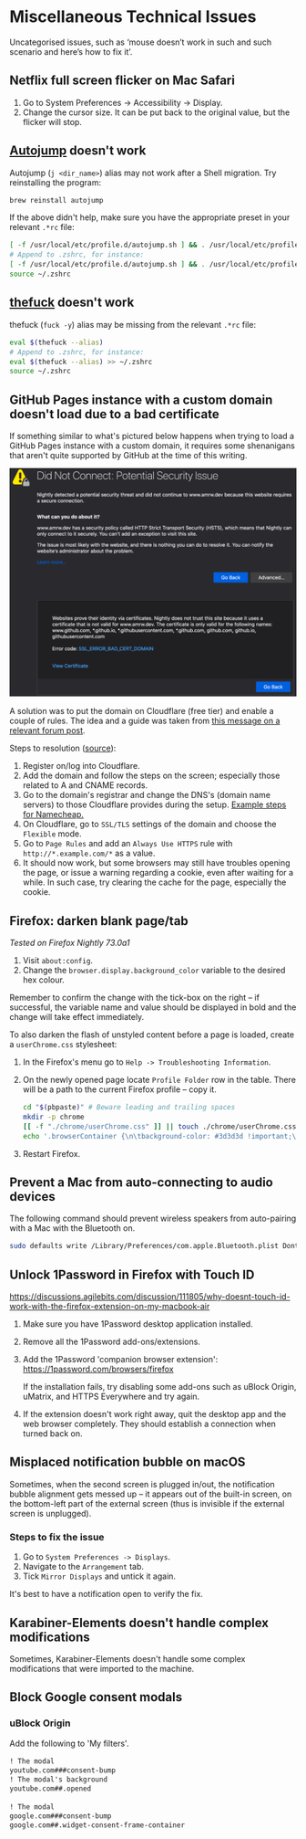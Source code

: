 # Miscellaneous Technical Issues

Uncategorised issues, such as ‘mouse doesn’t work in such and such scenario and
here’s how to fix it’.

## Netflix full screen flicker on Mac Safari

1. Go to System Preferences -> Accessibility -> Display.
1. Change the cursor size. It can be put back to the original value, but the
   flicker will stop.

## [Autojump](https://github.com/wting/autojump) doesn't work

Autojump (`j <dir_name>`) alias may not work after a Shell migration. Try
reinstalling the program:

```bash
brew reinstall autojump
```

If the above didn't help, make sure you have the appropriate preset in your
relevant `.*rc` file:

```bash
[ -f /usr/local/etc/profile.d/autojump.sh ] && . /usr/local/etc/profile.d/autojump.sh
# Append to .zshrc, for instance:
[ -f /usr/local/etc/profile.d/autojump.sh ] && . /usr/local/etc/profile.d/autojump.sh >> ~/.zshrc
source ~/.zshrc
```

## [thefuck](https://github.com/nvbn/thefuck) doesn't work

thefuck (`fuck -y`) alias may be missing from the relevant `.*rc` file:

```bash
eval $(thefuck --alias)
# Append to .zshrc, for instance:
eval $(thefuck --alias) >> ~/.zshrc
source ~/.zshrc
```

## GitHub Pages instance with a custom domain doesn't load due to a bad certificate

If something similar to what's pictured below happens when trying to load a
GitHub Pages instance with a custom domain, it requires some shenanigans that
aren't quite supported by GitHub at the time of this writing.

<center><img src="./assets/gh-pages-custom-domain-bad-cert.png" alt="GitHub Pages instance with a custom domain doesn't load due to a bad certificate" width="600"></center>

A solution was to put the domain on Cloudflare (free tier) and enable a couple
of rules. The idea and a guide was taken from [this message on a relevant forum
post][1].

Steps to resolution ([source][2]):

1. Register on/log into Cloudflare.
1. Add the domain and follow the steps on the screen; especially those related
   to A and CNAME records.
1. Go to the domain's registrar and change the DNS's (domain name servers) to
   those Cloudflare provides during the setup. [Example steps for
   Namecheap.][3]
1. On Cloudflare, go to `SSL/TLS` settings of the domain and choose the
   `Flexible` mode.
1. Go to `Page Rules` and add an `Always Use HTTPS` rule with
   `http://*.example.com/*` as a value.
1. It should now work, but some browsers may still have troubles opening the
   page, or issue a warning regarding a cookie, even after waiting for a while.
   In such case, try clearing the cache for the page, especially the cookie.

[1]: https://github.community/t5/GitHub-Pages/Certificate-error/m-p/1724#M137
[2]:
  https://hackernoon.com/set-up-ssl-on-github-pages-with-custom-domains-for-free-a576bdf51bc
[3]:
  https://www.namecheap.com/support/knowledgebase/article.aspx/767/10/how-to-change-dns-for-a-domain

## Firefox: darken blank page/tab

_Tested on Firefox Nightly 73.0a1_

1. Visit `about:config`.
2. Change the `browser.display.background_color` variable to the desired hex
   colour.

Remember to confirm the change with the tick-box on the right – if successful,
the variable name and value should be displayed in bold and the change will
take effect immediately.

To also darken the flash of unstyled content before a page is loaded, create a
`userChrome.css` stylesheet:

1. In the Firefox's menu go to `Help -> Troubleshooting Information`.
2. On the newly opened page locate `Profile Folder` row in the table. There
   will be a path to the current Firefox profile – copy it.

   ```bash
   cd "$(pbpaste)" # Beware leading and trailing spaces
   mkdir -p chrome
   [[ -f "./chrome/userChrome.css" ]] || touch ./chrome/userChrome.css
   echo '.browserContainer {\n\tbackground-color: #3d3d3d !important;\n}' >> ./chrome/userChrome.css
   ```

3. Restart Firefox.

## Prevent a Mac from auto-connecting to audio devices

The following command should prevent wireless speakers from auto-pairing with a
Mac with the Bluetooth on.

```bash
sudo defaults write /Library/Preferences/com.apple.Bluetooth.plist DontPageAudioDevices 1
```

## Unlock 1Password in Firefox with Touch ID

<https://discussions.agilebits.com/discussion/111805/why-doesnt-touch-id-work-with-the-firefox-extension-on-my-macbook-air>

1. Make sure you have 1Password desktop application installed.
2. Remove all the 1Password add-ons/extensions.
3. Add the 1Password 'companion browser extension':
   <https://1password.com/browsers/firefox>

   If the installation fails, try disabling some add-ons such as uBlock Origin,
   uMatrix, and HTTPS Everywhere and try again.

4. If the extension doesn't work right away, quit the desktop app and the web
   browser completely. They should establish a connection when turned back on.

## Misplaced notification bubble on macOS

Sometimes, when the second screen is plugged in/out, the notification bubble
alignment gets messed up – it appears out of the built-in screen, on the
bottom-left part of the external screen (thus is invisible if the external
screen is unplugged).

### Steps to fix the issue

1. Go to `System Preferences -> Displays`.
2. Navigate to the `Arrangement` tab.
3. Tick `Mirror Displays` and untick it again.

It's best to have a notification open to verify the fix.

## Karabiner-Elements doesn't handle complex modifications

Sometimes, Karabiner-Elements doesn't handle some complex modifications that
were imported to the machine.

## Block Google consent modals

### uBlock Origin

Add the following to 'My filters'.

```console
! The modal
youtube.com###consent-bump
! The modal's background
youtube.com##.opened

! The modal
google.com###consent-bump
google.com##.widget-consent-frame-container
```
